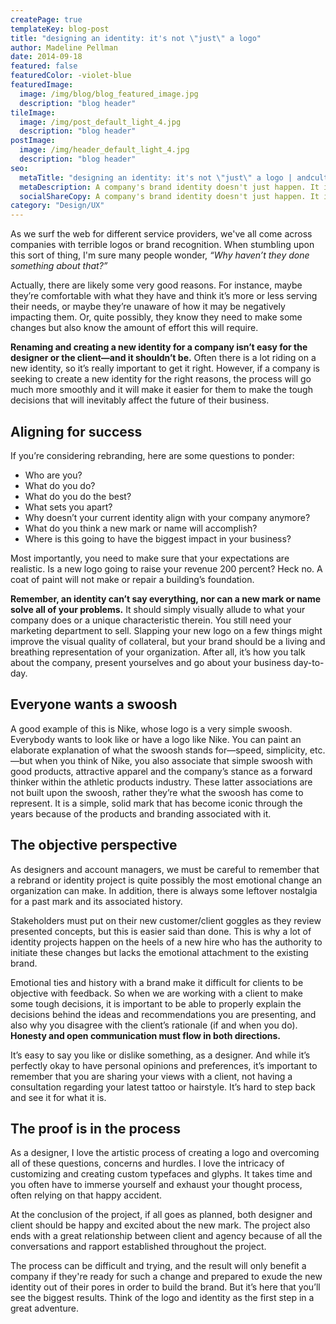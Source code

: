 ```yaml
---
createPage: true
templateKey: blog-post
title: "designing an identity: it's not \"just\" a logo"
author: Madeline Pellman
date: 2014-09-18
featured: false
featuredColor: -violet-blue
featuredImage:
  image: /img/blog/blog_featured_image.jpg
  description: "blog header"
tileImage:
  image: /img/post_default_light_4.jpg
  description: "blog header"
postImage:
  image: /img/header_default_light_4.jpg
  description: "blog header"
seo:
  metaTitle: "designing an identity: it's not \"just\" a logo | andculture"
  metaDescription: A company's brand identity doesn't just happen. It is a complex and intense process that demands both designer and client commit to open communication.
  socialShareCopy: A company's brand identity doesn't just happen. It is a complex and intense process that demands both designer and client commit to open communication.
category: "Design/UX"
---
```

As we surf the web for different service providers, we've all come across companies with terrible logos or brand recognition. When stumbling upon this sort of thing, I'm sure many people wonder, *“Why haven’t they done something about that?”*

Actually, there are likely some very good reasons. For instance, maybe they’re comfortable with what they have and think it’s more or less serving their needs, or maybe they’re unaware of how it may be negatively impacting them. Or, quite possibly, they know they need to make some changes but also know the amount of effort this will require.

**Renaming and creating a new identity for a company isn’t easy for the designer or the client—and it shouldn’t be.** Often there is a lot riding on a new identity, so it’s really important to get it right. However, if a company is seeking to create a new identity for the right reasons, the process will go much more smoothly and it will make it easier for them to make the tough decisions that will inevitably affect the future of their business.

## Aligning for success
If you’re considering rebranding, here are some questions to ponder:

* Who are you?
* What do you do?
* What do you do the best?
* What sets you apart?
* Why doesn’t your current identity align with your company anymore?
* What do you think a new mark or name will accomplish?
* Where is this going to have the biggest impact in your business?

Most importantly, you need to make sure that your expectations are realistic. Is a new logo going to raise your revenue 200 percent? Heck no. A coat of paint will not make or repair a building’s foundation.

**Remember, an identity can’t say everything, nor can a new mark or name solve all of your problems.** It should simply visually allude to what your company does or a unique characteristic therein. You still need your marketing department to sell. Slapping your new logo on a few things might improve the visual quality of collateral, but your brand should be a living and breathing representation of your organization. After all, it’s how you talk about the company, present yourselves and go about your business day-to-day.

## Everyone wants a swoosh
A good example of this is Nike, whose logo is a very simple swoosh. Everybody wants to look like or have a logo like Nike. You can paint an elaborate explanation of what the swoosh stands for—speed, simplicity, etc.—but when you think of Nike, you also associate that simple swoosh with good products, attractive apparel and the company’s stance as a forward thinker within the athletic products industry. These latter associations are not built upon the swoosh, rather they’re what the swoosh has come to represent. It is a simple, solid mark that has become iconic through the years because of the products and branding associated with it.

## The objective perspective
As designers and account managers, we must be careful to remember that a rebrand or identity project is quite possibly the most emotional change an organization can make. In addition, there is always some leftover nostalgia for a past mark and its associated history.

Stakeholders must put on their new customer/client goggles as they review presented concepts, but this is easier said than done. This is why a lot of identity projects happen on the heels of a new hire who has the authority to initiate these changes but lacks the emotional attachment to the existing brand.

Emotional ties and history with a brand make it difficult for clients to be objective with feedback. So when we are working with a client to make some tough decisions, it is important to be able to properly explain the decisions behind the ideas and recommendations you are presenting, and also why you disagree with the client’s rationale (if and when you do). **Honesty and open communication must flow in both directions.**

It’s easy to say you like or dislike something, as a designer. And while it’s perfectly okay to have personal opinions and preferences, it’s important to remember that you are sharing your views with a client, not having a consultation regarding your latest tattoo or hairstyle. It’s hard to step back and see it for what it is.

## The proof is in the process
As a designer, I love the artistic process of creating a logo and overcoming all of these questions, concerns and hurdles. I love the intricacy of customizing and creating custom typefaces and glyphs. It takes time and you often have to immerse yourself and exhaust your thought process, often relying on that happy accident.

At the conclusion of the project, if all goes as planned, both designer and client should be happy and excited about the new mark. The project also ends with a great relationship between client and agency because of all the conversations and rapport established throughout the project.

The process can be difficult and trying, and the result will only benefit a company if they're ready for such a change and prepared to exude the new identity out of their pores in order to build the brand. But it’s here that you’ll see the biggest results. Think of the logo and identity as the first step in a great adventure.